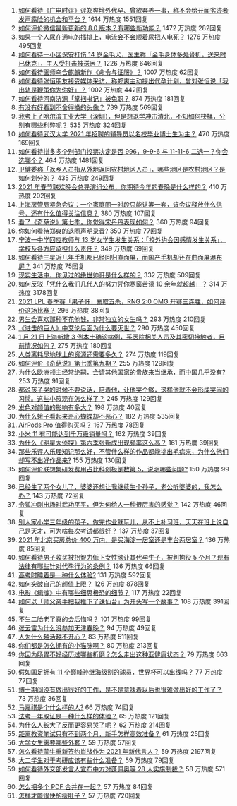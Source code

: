 1. [如何看待《广电时评》评郑爽境外代孕、曾欲弃养一事，称不会给丑闻劣迹者发声露脸的机会和平台？](https://www.zhihu.com/question/440409302) 1614 万热度 1551回复
1. [如何评价微信最新更新的 8.0 版本？有哪些新功能？](https://www.zhihu.com/question/440493709) 1472 万热度 282回复
1. [如果一个人尿在通电的插排上，电流会不会顺着尿把人电死？](https://www.zhihu.com/question/411163906) 1276 万热度 495回复
1. [如何看待一小区保安打伤 14 岁金毛犬，医生称「金毛身体多处骨折，送来时已休克」，主人受打击被送医？](https://www.zhihu.com/question/439926315) 1226 万热度 646回复
1. [如何看待画师乌合麒麟新作《命令与征服》？](https://www.zhihu.com/question/440484430) 1007 万热度 62回复
1. [如何看待张恒朋友接受媒体采访，称郑爽主动提出代孕计划，曾对张恒说「我出轨是鞭策你为你好」？](https://www.zhihu.com/question/440481491) 1002 万热度 442回复
1. [如何看待河南济源「掌掴书记」被免职？](https://www.zhihu.com/question/440506418) 874 万热度 181回复
1. [有没有好看到不舍得换的头像？](https://www.zhihu.com/question/368799434) 739 万热度 569回复
1. [我考上了哈尔滨工业大学（深圳），但是想退学冲击清北，不知如何抉择，分别有哪些利弊呢？](https://www.zhihu.com/question/422269802) 535 万热度 324回复
1. [如何看待武汉大学 2021 年招聘的辅导员以名校毕业博士生为主？](https://www.zhihu.com/question/440071889) 470 万热度 169回复
1. [如何看待拼多多个别部门投票决定是否 996，9-9-6 与 11-11-6 二选一？你会选哪个？](https://www.zhihu.com/question/440331112) 464 万热度 1481回复
1. [卫健委称「返乡人员指从外地返回农村地区人员」，哪些地区是农村地区？是如何划分的？](https://www.zhihu.com/question/440405468) 435 万热度 249回复
1. [2021 年春节联欢晚会总导演组公布，你期待今年的春晚是什么样的？](https://www.zhihu.com/question/413275780) 410 万热度 202回复
1. [上海房管局紧急会议：一个家庭同一时段只能认筹一套，该会议释放什么信号，还有什么值得关注信息？](https://www.zhihu.com/question/440265954) 380 万热度 107回复
1. [看了《奇葩说》第七季，你觉得宋丹丹表现如何？](https://www.zhihu.com/question/438957128) 360 万热度 94回复
1. [你如何看待郑爽的退圈声明录音?](https://www.zhihu.com/question/440415448) 350 万热度 77回复
1. [宁波一中学回应教师与 13 岁女学生发生关系：「校外约会因感情发生关系」，学校及各方应承担什么责任？](https://www.zhihu.com/question/440441596) 349 万热度 69回复
1. [如何看待三星近几年手机都已经回归直面屏，而国产手机却还在曲面屏瀑布屏？](https://www.zhihu.com/question/440229386) 341 万热度 75回复
1. [现实生活中，你见过的绝世帅哥是什么样的？](https://www.zhihu.com/question/23094088) 332 万热度 509回复
1. [如何反驳「凭什么我们几代人的努力凭你寒窗苦读 10 余年就超越」？](https://www.zhihu.com/question/431601536) 314 万热度 3178回复
1. [2021 LPL 春季赛「果子哥」豪取五杀，RNG 2:0 OMG 开赛三连胜，如何评价这场比赛？](https://www.zhihu.com/question/440498482) 296 万热度 38回复
1. [男生会喜欢那种不花他钱，非常独立的女生吗？](https://www.zhihu.com/question/434611149) 293 万热度 210回复
1. [《进击的巨人》中艾伦后面为什么要灭世？](https://www.zhihu.com/question/420903695) 290 万热度 450回复
1. [1 月 21 日上海新增 3 例本土确诊病例，系医院相关人员及其密切接触者，目前情况如何？](https://www.zhihu.com/question/440452471) 275 万热度 180回复
1. [人类离耗尽地球上的资源还需要多久？](https://www.zhihu.com/question/440227207) 274 万热度 119回复
1. [如何评价《奇葩说》第七季第九期？](https://www.zhihu.com/question/440324555) 255 万热度 129回复
1. [为什么欧洲领主经常绝嗣，会请其他国家的贵族来当继承，而中国几乎没有?](https://www.zhihu.com/question/440226173) 253 万热度 91回复
1. [都说孩子哭的时候不要说话，陪着他，让他哭个够，这样他就不会形成哭闹的习惯。这些小孩现在怎么样了？](https://www.zhihu.com/question/422637621) 245 万热度 129回复
1. [发色对颜值的影响有多大？](https://www.zhihu.com/question/65535126) 198 万热度 40回复
1. [为什么蛾子看起来恶心蝴蝶却不恶心？](https://www.zhihu.com/question/23734151) 182 万热度 535回复
1. [AirPods Pro 值得购买吗？](https://www.zhihu.com/question/352991503) 167 万热度 78回复
1. [小米 11 有可能达到千万级销量吗？](https://www.zhihu.com/question/437310052) 162 万热度 39回复
1. [为什么《明星大侦探》第六季张新成出现频率这么高？](https://www.zhihu.com/question/440365739) 161 万热度 39回复
1. [那些乐评人乐理知识那么好，不管什么样的作品都能挑出毛病来，为什么他们却写不出好作品来?](https://www.zhihu.com/question/436183541) 155 万热度 130回复
1. [如何评价联想集研发费用占比科创板倒数第 5，说明哪些问题?](https://www.zhihu.com/question/440252553) 150 万热度 99回复
1. [已经生了两个女儿了，婆婆还想让我继续生个孙子，老公听婆婆的，我怎么办？](https://www.zhihu.com/question/438852126) 143 万热度 72回复
1. [令狐冲刚出场时武功平平，但为何给人一种很厉害的感觉？](https://www.zhihu.com/question/439774491) 142 万热度 46回复
1. [别人家小学三年级的孩子，做完作业就玩儿，从不上补习班，天天在班上说自己是天才，可为啥每次考试都很好？](https://www.zhihu.com/question/440293517) 137 万热度 37回复
1. [2021 年北京买房总价 400 万内，是买海淀一居室还是丰台两居室？](https://www.zhihu.com/question/437367969) 136 万热度 85回复
1. [如何看待男子收买被拐智力低下女性欲让其代孕生子，被判拘役 5 个月？现有法律有哪些针对代孕行为的条例？](https://www.zhihu.com/question/440252407) 136 万热度 66回复
1. [高考时睡着是一种什么体验?](https://www.zhihu.com/question/435326138) 131 万热度 592回复
1. [如何突破自己的颜值上限？](https://www.zhihu.com/question/414919472) 126 万热度 878回复
1. [电影《缉魂》中有哪些细思极恐的细节？](https://www.zhihu.com/question/439456545) 117 万热度 22回复
1. [如何以「师父亲手把我推下了诛仙台」为开头写一个故事？](https://www.zhihu.com/question/435873943) 108 万热度 391回复
1. [不生二胎老了真的会后悔吗？](https://www.zhihu.com/question/439233472) 101 万热度 99回复
1. [张云雷为什么没参加天津春晚？](https://www.zhihu.com/question/439957206) 94 万热度 49回复
1. [人为什么越活越不开心？](https://www.zhihu.com/question/438632352) 83 万热度 511回复
1. [你们都是怎么拥有的小猫咪啊？](https://www.zhihu.com/question/439341620) 80 万热度 213回复
1. [你因为肠胃不好经历过哪些折磨？怎么走出这种亚健康状态？](https://www.zhihu.com/question/439327157) 79 万热度 663回复
1. [假如国足拥有 11 个巅峰孙继海级别的球员，世界杯可以出线吗？](https://www.zhihu.com/question/401369883) 77 万热度 77回复
1. [博士期间没有做出很好的工作，是不是意味着以后也很难做出好的工作了？](https://www.zhihu.com/question/437825822) 73 万热度 36回复
1. [马嘉祺是个什么样的人?](https://www.zhihu.com/question/435497688) 66 万热度 74回复
1. [法考一年取证是一种什么样的体验？](https://www.zhihu.com/question/439343428) 65 万热度 121回复
1. [为什么人长大了反而更容易哭了呢？](https://www.zhihu.com/question/439912486) 62 万热度 214回复
1. [距离教资笔试只有不到两个月，新手怎样高效准备？](https://www.zhihu.com/question/418447864) 61 万热度 25回复
1. [大学女生需要哪些外套？](https://www.zhihu.com/question/293964461) 59 万热度 57回复
1. [怎么看待蒙牛重新签约肖战作为 2021 年新代言人？](https://www.zhihu.com/question/440346116) 59 万热度 2197回复
1. [大二学生对于考研应该有些什么准备？](https://www.zhihu.com/question/29849660) 59 万热度 79回复
1. [如何看待外交部发言人宣布中方对蓬佩奥等 28 人实施制裁？](https://www.zhihu.com/question/440388795) 58 万热度 571回复
1. [怎么把多个 PDF 合并在一起？](https://www.zhihu.com/question/30370121) 57 万热度 84回复
1. [怎样才能很快的瘦肚子？](https://www.zhihu.com/question/20102967) 57 万热度 720回复